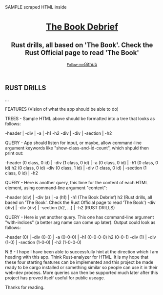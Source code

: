 SAMPLE scraped HTML inside <body>

<header>
    <div class="inner">
        <a href="https://iodapson.github.io/">
            <h1>The Book Debrief</h1>
        </a>
        <h2>Rust drills, all based on 'The Book'. Check the Rust Official page to read 'The Book'</h2>
        <a href="https://github.com/iodapson" class="button"><small>Follow me</small>Github</a>
    </div>
</header>
<div id="content-wrapper">
    <div class="inner clearfix">
        <section id="main-content">
            <h2 id="rust-drills">RUST DRILLS</h2>
            ...
        </section>
    </div>
</div>

FEATURES (Vision of what the app should be able to do)

TREES - Sample HTML above should be formatted into a tree that looks as follows:

-header
  |
    -div
      |
        -a
          |
            -h1
        -h2
-div
  |
    -div
      |
        -section
          |
            -h2


QUERY - App should listen for input, or maybe, allow command-line argument keywords like "show-class-and-id-count", which shpuld then print out:

-header (0 class, 0 id)
  |
    -div (1 class, 0 id)
      |
        -a (0 class, 0 id)
          |
            -h1 (0 class, 0 id)
        h2 (0 class, 0 id)
-div (0 class, 1 id)
  |
    -div (1 class, 0 id)
      |
        -section (1 class, 0 id)
          |
            -h2


QUERY - Here is another query, this time for the content of each HTML element, using command-line argument "content":

-header (div)
  |
    -div (a)
      |
        -a (h1)
          |
            -h1 (The Book Debrief)
        h2 (Rust drills, all based on 'The Book'. Check the Rust Official page to read 'The Book')
-div (div)
  |
    -div (div)
      |
        -section (h2, ...)
          |
            -h2 (RUST DRILLS)


QUERY - Here is yet another query. This one has command-line argument "with-indices" (a better arg name can come up later). Output could look as follows:

-header (0)
  |
    -div (0-0)
      |
        -a (0-0-0)
          |
            -h1 (0-0-0-0)
        h2 (0-0-1)
-div (1)
  |
    -div (1-0)
      |
        -section (1-0-0)
          |
            -h2 (1-0-0-0)


N.B - I hope I have been able to successfully hint at the direction which I am heading with this app. Think Rust-analyzer for HTML. It is my hope that these four starting features can be implemented and this project be made ready to be cargo installed or something similar so people can use it in their web-dev process. More queries can then be supported much later after this project has proved itself useful for public useage.

Thanks for reading.